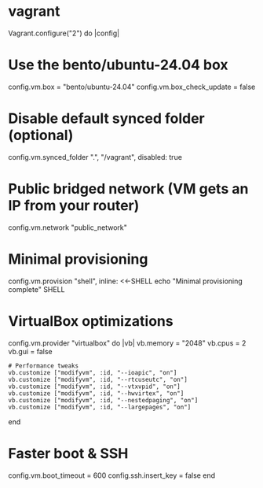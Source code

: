 # vagrant

Vagrant.configure("2") do |config|
  # Use the bento/ubuntu-24.04 box
  config.vm.box = "bento/ubuntu-24.04"
  config.vm.box_check_update = false

  # Disable default synced folder (optional)
  config.vm.synced_folder ".", "/vagrant", disabled: true

  # Public bridged network (VM gets an IP from your router)
  config.vm.network "public_network"

  # Minimal provisioning
  config.vm.provision "shell", inline: <<-SHELL
    echo "Minimal provisioning complete"
  SHELL

  # VirtualBox optimizations
  config.vm.provider "virtualbox" do |vb|
    vb.memory = "2048"
    vb.cpus = 2
    vb.gui = false
    
    # Performance tweaks
    vb.customize ["modifyvm", :id, "--ioapic", "on"]
    vb.customize ["modifyvm", :id, "--rtcuseutc", "on"]
    vb.customize ["modifyvm", :id, "--vtxvpid", "on"]
    vb.customize ["modifyvm", :id, "--hwvirtex", "on"]
    vb.customize ["modifyvm", :id, "--nestedpaging", "on"]
    vb.customize ["modifyvm", :id, "--largepages", "on"]
  end

  # Faster boot & SSH
  config.vm.boot_timeout = 600
  config.ssh.insert_key = false
end
